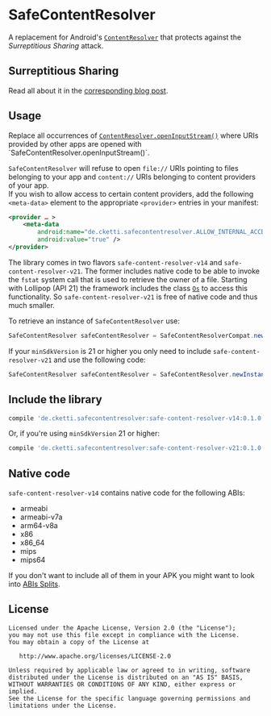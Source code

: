 # SafeContentResolver

A replacement for Android's [`ContentResolver`](https://developer.android.com/reference/android/content/ContentResolver.html)
that protects against the *Surreptitious Sharing* attack.

## Surreptitious Sharing

Read all about it in the [corresponding blog post](https://www.ibr.cs.tu-bs.de/news/ibr/surreptitious-sharing-2016-04-04.xml).

## Usage

Replace all occurrences of [`ContentResolver.openInputStream()`](https://developer.android.com/reference/android/content/ContentResolver.html#openInputStream(android.net.Uri))
where URIs provided by other apps are opened with `SafeContentResolver.openInputStream()`.

`SafeContentResolver` will refuse to open `file://` URIs pointing to files belonging to your app and `content://` URIs
belonging to content providers of your app.  
If you wish to allow access to certain content providers, add the following `<meta-data>` element to the appropriate
`<provider>` entries in your manifest:
```xml
<provider … >
    <meta-data
        android:name="de.cketti.safecontentresolver.ALLOW_INTERNAL_ACCESS"
        android:value="true" />
</provider>
```

The library comes in two flavors `safe-content-resolver-v14` and `safe-content-resolver-v21`. The former includes
native code to be able to invoke the `fstat` system call that is used to retrieve the owner of a file. Starting with
Lollipop (API 21) the framework includes the class [`Os`](https://developer.android.com/reference/android/system/Os.html)
to access this functionality. So `safe-content-resolver-v21` is free of native code and thus much smaller.

To retrieve an instance of `SafeContentResolver` use:
```java
SafeContentResolver safeContentResolver = SafeContentResolverCompat.newInstance(context);
```

If your `minSdkVersion` is 21 or higher you only need to include `safe-content-resolver-v21` and use the following code:
```java
SafeContentResolver safeContentResolver = SafeContentResolver.newInstance(context);
```

## Include the library

```groovy
compile 'de.cketti.safecontentresolver:safe-content-resolver-v14:0.1.0'
```

Or, if you're using `minSdkVersion` 21 or higher:

```groovy
compile 'de.cketti.safecontentresolver:safe-content-resolver-v21:0.1.0'
```

## Native code

`safe-content-resolver-v14` contains native code for the following ABIs:
* armeabi
* armeabi-v7a
* arm64-v8a
* x86
* x86_64
* mips
* mips64

If you don't want to include all of them in your APK you might want to look into
[ABIs Splits](http://tools.android.com/tech-docs/new-build-system/user-guide/apk-splits#TOC-ABIs-Splits).


## License

    Licensed under the Apache License, Version 2.0 (the "License");
    you may not use this file except in compliance with the License.
    You may obtain a copy of the License at

       http://www.apache.org/licenses/LICENSE-2.0

    Unless required by applicable law or agreed to in writing, software
    distributed under the License is distributed on an "AS IS" BASIS,
    WITHOUT WARRANTIES OR CONDITIONS OF ANY KIND, either express or implied.
    See the License for the specific language governing permissions and
    limitations under the License.
